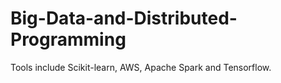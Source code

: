# Big-Data-and-Distributed-Programming
Tools include Scikit-learn, AWS, Apache Spark and Tensorflow. 
